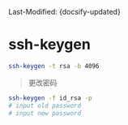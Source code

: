 Last-Modified: {docsify-updated}

# ssh-keygen

```sh
ssh-keygen -t rsa -b 4096
```

> 更改密码

```sh
ssh-keygen -f id_rsa -p
# input old password
# input new password
```